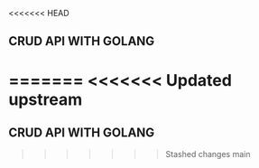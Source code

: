 <<<<<<< HEAD
## CRUD API WITH GOLANG

=======
<<<<<<< Updated upstream
=======

## CRUD API WITH GOLANG

>>>>>>> Stashed changes
>>>>>>> main
